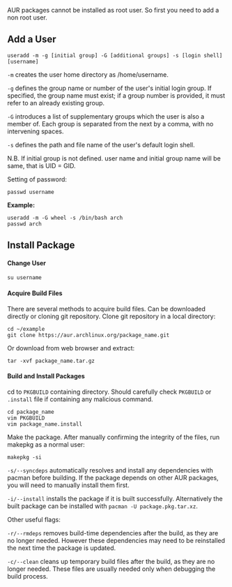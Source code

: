 AUR packages cannot be installed as root user. So first you need to add a non root user.
## Add a User ##
```
useradd -m -g [initial group] -G [additional groups] -s [login shell] [username]
```
`-m` creates the user home directory as /home/username.

`-g` defines the group name or number of the user's initial login group. If specified, the group name must exist; if a group number is provided, it must refer to an already existing group.

`-G` introduces a list of supplementary groups which the user is also a member of. Each group is separated from the next by a comma, with no intervening spaces. 

`-s` defines the path and file name of the user's default login shell. 

N.B. If initial group is not defined. user name and initial group name will be same, that is UID = GID.

Setting of password:
```
passwd username
```
**Example:**
```
useradd -m -G wheel -s /bin/bash arch
passwd arch
```

## Install Package ##
#### Change User ####
```
su username
```
#### Acquire Build Files ####
There are several methods to acquire build files. Can be downloaded directly or cloning git repository. 
Clone git repository in a local directory:
```
cd ~/example
git clone https://aur.archlinux.org/package_name.git
```
Or download from web browser and extract:
```
tar -xvf package_name.tar.gz
```
#### Build and Install Packages ####
cd to `PKGBUILD` containing directory. Should carefully check `PKGBUILD` or `.install` file if containing any malicious command.
```
cd package_name
vim PKGBUILD
vim package_name.install
```
Make the package. After manually confirming the integrity of the files, run makepkg as a normal user: 
```
makepkg -si
```
`-s/--syncdeps` automatically resolves and install any dependencies with pacman before building. If the package depends on other AUR packages, you will need to manually install them first.

`-i/--install` installs the package if it is built successfully. Alternatively the built package can be installed with `pacman -U package.pkg.tar.xz`.


Other useful flags:

`-r/--rmdeps` removes build-time dependencies after the build, as they are no longer needed. However these dependencies may need to be reinstalled the next time the package is updated.

`-c/--clean` cleans up temporary build files after the build, as they are no longer needed. These files are usually needed only when debugging the build process.

